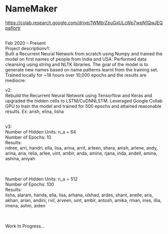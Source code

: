 # NameMaker
https://colab.research.google.com/drive/1WMbrZpuGxULcWp7wpN1QwJEQpaflortr

<br>
Feb 2020 – Present

<br>
Project descriptionv1:

<br>
Built a Recurrent Neural Network from scratch using Numpy and trained the model on first names of people from India and USA.
Performed data cleansing using string and NLTK libraries.
The goal of the model is to generate new names based on name patterns learnt from the training set.
Trained locally for ~18 hours over 10,000 epochs and the results are mediocre.
<br>

v2:
<br>
Rebuild the Recurrent Neural Network using Tensorflow and Keras and upgraded the hidden cells to LSTM/CuDNNLSTM.
Leveraged Google Collab GPU to train the model and trained for 500 epochs and attained reasonable results. Ex: arish, elina, lisha

<br>
v3:
<br>
Number of Hidden Units: n_a = 64
<br>
Number of Epochs: 10
<br>
Results:
<br>
ndree,
arri,
handri,
ella,
lisa,
arina,
arrit,
arleen,
shara,
anish,
arlene,
andy,
arina,
aria,
relia,
arlee,
uint,
ambir,
anda,
amina,
rjana,
inda,
andell,
amina,
ashina,
aniyah

<br><br>
Number of Hidden Units: n_a = 512
<br>
Number of Epochs: 100
<br>
Results:
<br>
lisha,
alaram,
handa,
elia,
lisa,
arhana,
ulshad,
ardes,
shant,
anelle,
aris,
akhan,
arian,
andini,
rvil,
arveen,
uint,
ambir,
antosh,
amika,
rman,
ines,
illia,
imena,
ashin,
aiden

<br><br>
Work In Progress...
